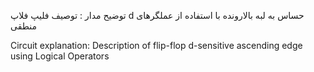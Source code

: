 توضیح مدار :
توصیف فلیپ فلاپ d حساس به لبه بالارونده با استفاده از عملگرهای منطقی

Circuit explanation:
Description of flip-flop d-sensitive ascending edge using Logical Operators
